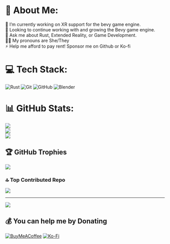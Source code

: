 # 💫 About Me:
🔭 I’m currently working on XR support for the bevy game engine.<br>🌱 Looking to continue working with and growing the Bevy game engine.<br>💬 Ask me about Rust, Extended Reality, or Game Development.<br>🏳️‍⚧️ My pronouns are She/They <br>⚡ Help me afford to pay rent! Sponsor me on Github or Ko-fi

# 💻 Tech Stack:
![Rust](https://img.shields.io/badge/rust-%23000000.svg?style=for-the-badge&logo=rust&logoColor=white) ![Git](https://img.shields.io/badge/git-%23F05033.svg?style=for-the-badge&logo=git&logoColor=white) ![GitHub](https://img.shields.io/badge/github-%23121011.svg?style=for-the-badge&logo=github&logoColor=white) ![Blender](https://img.shields.io/badge/blender-%23F5792A.svg?style=for-the-badge&logo=blender&logoColor=white)
# 📊 GitHub Stats:
![](https://github-readme-stats.vercel.app/api?username=awtterpip&theme=synthwave&hide_border=false&include_all_commits=false&count_private=false)<br/>
![](https://github-readme-streak-stats.herokuapp.com/?user=awtterpip&theme=synthwave&hide_border=false)<br/>
![](https://github-readme-stats.vercel.app/api/top-langs/?username=awtterpip&theme=synthwave&hide_border=false&include_all_commits=false&count_private=false&layout=compact)

## 🏆 GitHub Trophies
![](https://github-profile-trophy.vercel.app/?username=awtterpip&theme=shadow_red&no-frame=false&no-bg=true&margin-w=4)

### 🔝 Top Contributed Repo
![](https://github-contributor-stats.vercel.app/api?username=awtterpip&limit=5&theme=dark&combine_all_yearly_contributions=true)

---
[![](https://visitcount.itsvg.in/api?id=awtterpip&icon=0&color=0)](https://visitcount.itsvg.in)

  ## 💰 You can help me by Donating
  [![BuyMeACoffee](https://img.shields.io/badge/Buy%20Me%20a%20Coffee-ffdd00?style=for-the-badge&logo=buy-me-a-coffee&logoColor=black)](https://buymeacoffee.com/otterpip) [![Ko-Fi](https://img.shields.io/badge/Ko--fi-F16061?style=for-the-badge&logo=ko-fi&logoColor=white)](https://ko-fi.com/otterpip) 

  
<!-- Proudly created with GPRM ( https://gprm.itsvg.in ) -->
